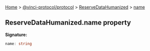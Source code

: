 [Home](./index.md) &gt; [@vinci-protocol/protocol](./protocol.md) &gt; [ReserveDataHumanized](./protocol.reservedatahumanized.md) &gt; [name](./protocol.reservedatahumanized.name.md)

## ReserveDataHumanized.name property

<b>Signature:</b>

```typescript
name: string
```
